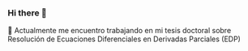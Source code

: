 ### Hi there 👋
🔭 Actualmente me encuentro trabajando en mi tesis doctoral sobre Resolución de Ecuaciones Diferenciales en Derivadas Parciales (EDP) 

<!--
**pjavier1988/pjavier1988** is a ✨ _special_ ✨ repository because its `README.md` (this file) appears on your GitHub profile.

Here are some ideas to get you started:

- 🔭 I’m currently working on ...
- 🌱 I’m currently learning ...
- 👯 I’m looking to collaborate on ...
- 🤔 I’m looking for help with ...
- 💬 Ask me about ...
- 📫 How to reach me: ...
- 😄 Pronouns: ...
- ⚡ Fun fact: ...
-->
